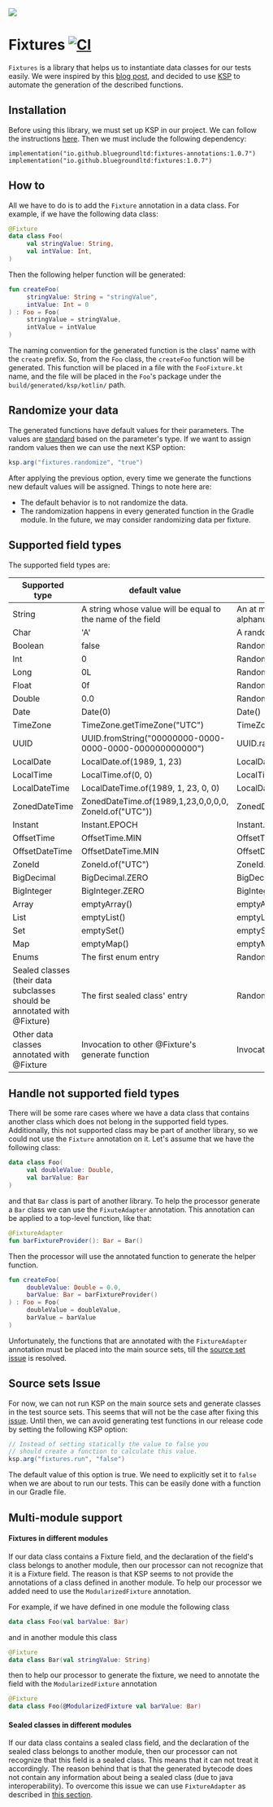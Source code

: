 <p align="left">
  <img src="https://github.com/bluegroundltd/fixtures/blob/master/images/logo.png" />
</p>

# Fixtures [![CI](https://github.com/bluegroundltd/fixtures/actions/workflows/ci_test.yaml/badge.svg?branch=master)](https://github.com/bluegroundltd/fixtures/actions/workflows/ci_test.yaml)

`Fixtures` is a library that helps us to instantiate data classes for our tests easily. We were inspired by this [blog post](https://phauer.com/2018/best-practices-unit-testing-kotlin/#use-helper-functions-with-default-arguments-to-ease-object-creation),
and decided to use [KSP](https://kotlinlang.org/docs/ksp-overview.html) to automate the generation of the described functions.

## Installation
Before using this library, we must set up KSP in our project. We can follow the instructions [here](https://kotlinlang.org/docs/ksp-quickstart.html#use-your-own-processor-in-a-project). Then we must include the following dependency:

``` 
implementation("io.github.bluegroundltd:fixtures-annotations:1.0.7")
implementation("io.github.bluegroundltd:fixtures:1.0.7")
```

## How to
All we have to do is to add the `Fixture` annotation in a data class. For example, if we have the following data class:

```kotlin
@Fixture
data class Foo(
     val stringValue: String,
     val intValue: Int,
)
```

Then the following helper function will be generated:

```kotlin
fun createFoo(
     stringValue: String = "stringValue",
     intValue: Int = 0
) : Foo = Foo(
     stringValue = stringValue,
     intValue = intValue
)
```

The naming convention for the generated function is the class' name with the
`create` prefix. So, from the `Foo` class, the `createFoo` function will be generated.
This function will be placed in a file with the `FooFixture.kt` name, and the file 
will be placed in the `Foo`'s package under the `build/generated/ksp/kotlin/` path.

## Randomize your data
The generated functions have default values for their parameters. The values are [standard](#Supported-field-types) 
based on the parameter's type. If we want to assign random values then we can use the next KSP option:

```gradle
ksp.arg("fixtures.randomize", "true")
```

After applying the previous option, every time we generate the functions new default values will be assigned. Things to
note here are:
- The default behavior is to not randomize the data.
- The randomization happens in every generated function in the Gradle module. In the future, we may consider randomizing
data per fixture.

## Supported field types
The supported field types are:

| Supported type                                                           | default value                                               | randomized default value                                                         |
|--------------------------------------------------------------------------|-------------------------------------------------------------|----------------------------------------------------------------------------------|
| String                                                                   | A string whose value will be equal to the name of the field | An at most 10 characters long string that contains random alphanumeric character |
| Char                                                                     | 'A'                                                         | A random alphanumeric character                                                  |
| Boolean                                                                  | false                                                       | Random.nextBoolean()                                                             |
| Int                                                                      | 0                                                           | Random.nextInt(20)                                                               |
| Long                                                                     | 0L                                                          | Random.nextLong( 20)                                                             |
| Float                                                                    | 0f                                                          | Random.nextFloat()                                                               |
| Double                                                                   | 0.0                                                         | Random.nextDouble(20.0)                                                          |
| Date                                                                     | Date(0)                                                     | Date()                                                                           |
| TimeZone                                                                 | TimeZone.getTimeZone("UTC")                                 | TimeZone.getTimeZone(TimeZone.getAvailableIDs().random())                        |
| UUID                                                                     | UUID.fromString("00000000-0000-0000-0000-000000000000")     | UUID.randomUUID()                                                                |
| LocalDate                                                                | LocalDate.of(1989, 1, 23)                                   | LocalDate.now()                                                                  |
| LocalTime                                                                | LocalTime.of(0, 0)                                          | LocalTime.now()                                                                  |
| LocalDateTime                                                            | LocalDateTime.of(1989, 1, 23, 0, 0)                         | LocalDateTime.now()                                                              |
| ZonedDateTime                                                            | ZonedDateTime.of(1989,1,23,0,0,0,0, ZoneId.of("UTC"))       | ZonedDateTime.now()                                                              |
| Instant                                                                  | Instant.EPOCH                                               | Instant.now()                                                                    |
| OffsetTime                                                               | OffsetTime.MIN                                              | OffsetTime.now()                                                                 |
| OffsetDateTime                                                           | OffsetDateTime.MIN                                          | OffsetDateTime.now()                                                             |
| ZoneId                                                                   | ZoneId.of("UTC")                                            | ZoneId.of(ZoneId.getAvailableZoneIds().random())                                 |
| BigDecimal                                                               | BigDecimal.ZERO                                             | BigDecimal.valueOf(Random.nextDouble(20.0))                                      |
| BigInteger                                                               | BigInteger.ZERO                                             | BigInteger.valueOf(Random.nextInt(20))                                           |
| Array                                                                    | emptyArray()                                                | emptyArray()                                                                     |
| List                                                                     | emptyList()                                                 | emptyList()                                                                      |
| Set                                                                      | emptySet()                                                  | emptySet()                                                                       |
| Map                                                                      | emptyMap()                                                  | emptyMap()                                                                       |
| Enums                                                                    | The first enum entry                                        | Randomly selected enum entry                                                     |
| Sealed classes (their data subclasses should be annotated with @Fixture) | The first sealed class' entry                               | Randomly selected sealed class' entry                                            |
| Other data classes annotated with @Fixture                               | Invocation to other @Fixture's generate function            | Invocation to other @Fixture's generate function                                 |

## Handle not supported field types

There will be some rare cases where we have a data class that contains another class which does not belong in the 
supported field types. Additionally, this not supported class may be part of another library, so we could not use
the `Fixture` annotation on it. Let's assume that we have the following class:

```kotlin
data class Foo(
     val doubleValue: Double,
     val barValue: Bar
)
```

and that `Bar` class is part of another library. To help the processor generate a `Bar` class we can use the 
`FixuteAdapter` annotation. This annotation can be applied to a top-level function, like that:

```kotlin
@FixtureAdapter
fun barFixtureProvider(): Bar = Bar()
```

Then the processor will use the annotated function to generate the helper function.

```kotlin
fun createFoo(
     doubleValue: Double = 0.0,
     barValue: Bar = barFixtureProvider()
) : Foo = Foo(
     doubleValue = doubleValue,
     barValue = barValue
)
```

Unfortunately, the functions that are annotated with the `FixtureAdapter` annotation must be placed into the main source
sets, till the [source set issue](#Source-sets-Issue) is resolved.

## Source sets Issue
For now, we can not run KSP on the main source sets and generate classes in the test source sets. This seems that will not
be the case after fixing this [issue](https://github.com/google/ksp/issues/962). Until then, we can avoid generating 
test functions in our release code by setting the following KSP option:

```gradle
// Instead of setting statically the value to false you 
// should create a function to calculate this value.
ksp.arg("fixtures.run", "false") 
```

The default value of this option is true. We need to explicitly set it to `false` when we are about to run our tests. 
This can be easily done with a function in our Gradle file.

## Multi-module support
#### Fixtures in different modules
If our data class contains a Fixture field, and the declaration of the field's class belongs to another module, then our 
processor can not recognize that it is a Fixture field. The reason is that KSP seems to not provide the annotations of a
class defined in another module. To help our processor we added need to use the `ModularizedFixture` annotation.

For example, if we have defined in one module the following class
```kotlin
data class Foo(val barValue: Bar)
```

and in another module this class
```kotlin
@Fixture
data class Bar(val stringValue: String)
```

then to help our processor to generate the fixture, we need to annotate the field with the `ModularizedFixture` annotation
```kotlin
@Fixture
data class Foo(@ModularizedFixture val barValue: Bar)
```

#### Sealed classes in different modules
If our data class contains a sealed class field, and the declaration of the sealed class belongs to another 
module, then our processor can not recognize that this field is a sealed class. This means that it can not treat it 
accordingly. The reason behind that is that the generated bytecode does not contain any information about being a sealed
class (due to java interoperability). To overcome this issue we can use `FixtureAdapter` as described in
[this section](#Handle-not-supported-field-types).
